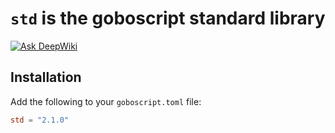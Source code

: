 # `std` is the goboscript standard library

[![Ask DeepWiki](https://deepwiki.com/badge.svg)](https://deepwiki.com/goboscript/std)

## Installation

Add the following to your `goboscript.toml` file:

```toml
std = "2.1.0"
```
